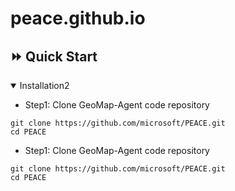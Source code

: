 # peace.github.io

## ⏩ Quick Start
<details open>
<summary>Installation2</summary>

<ul>
  <li>Step1: Clone GeoMap-Agent code repository</li>
</ul>

<div class="language-plaintext highlighter-rouge">
  <pre class="highlight">
<code>git clone https://github.com/microsoft/PEACE.git
cd PEACE</code></pre>
</div>

</details>


 - Step1: Clone GeoMap-Agent code repository
```
git clone https://github.com/microsoft/PEACE.git
cd PEACE
```
